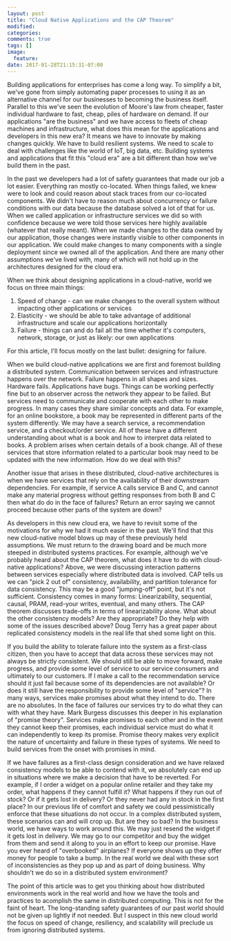 ```yaml
---
layout: post
title: "Cloud Native Applications and the CAP Theorem"
modified:
categories: 
comments: true
tags: []
image:
  feature:
date: 2017-01-28T21:15:31-07:00
---
```


Building applications for enterprises has come a long way. To simplify a bit, we've gone from simply automating paper processes to using it as an alternative channel for our businesses to becoming the business itself.  Parallel to this we've seen the evolution of Moore's law from cheaper, faster individual hardware to fast, cheap, piles of hardware on demand. If our applications "are the business" and we have access to fleets of cheap machines and infrastructure, what does this mean for the applications and developers in this new era? It means we have to innovate by making changes quickly. We have to build resilient systems. We need to scale to deal with challenges like the world of IoT, big data, etc. Building systems and applications that fit this "cloud era" are a bit different than how we've build them in the past.    

In the past we developers had a lot of safety guarantees that made our job a lot easier. Everything ran mostly co-located. When things failed, we knew were to look and could reason about stack traces from our co-located components. We didn't have to reason much about concurrency or failure conditions with our data because the database solved a lot of that for us. When we called application or infrastructure services we did so with confidence because we were told those services here highly available (whatever that really meant). When we made changes to the data owned by our application, those changes were instantly visible to other components in our application. We could make changes to many components with a single deployment since we owned all of the application. And there are many other assumptions we've lived with, many of which will not hold up in the architectures designed for the cloud era.  

When we think about designing applications in a cloud-native, world we focus on three main things:

1. Speed of change - can we make changes to the overall system without impacting other applications or services
2. Elasticity - we should be able to take advantage of additional infrastructure and scale our applications horizontally
3. Failure - things can and do fail all the time whether it's computers, network, storage, or just as likely: our own applications

For this article, I'll focus mostly on the last bullet: designing for failure. 

When we build cloud-native applications we are first and foremost building a distributed system. Communication between services and infrastructure happens over the network. Failure happens in all shapes and sizes. Hardware fails. Applications have bugs. Things can be working perfectly fine but to an observer across the network they appear to be failed. But services need to communicate and cooperate with each other to make progress. In many cases they share similar concepts and data. For example, for an online bookstore, a book may be represented in different parts of the system differently. We may have a search service, a recommendation service, and a checkout/order service. All of these have a different understanding about what is a book and how to interpret data related to books. A problem arises when certain details of a book change. All of these services that store information related to a particular book may need to be updated with the new information. How do we deal with this? 

Another issue that arises in these distributed, cloud-native architectures is when we have services that rely on the availability of their downstream dependencies. For example, if service A calls service B and C, and cannot make any material progress without getting responses from both B and C then what do do in the face of failures? Return an error saying we cannot proceed because other parts of the system are down? 

As developers in this new cloud era, we have to revisit some of the motivations for why we had it much easier in the past. We'll find that this new cloud-native model blows up may of these previously held assumptions. We must return to the drawing board and be much more steeped in distributed systems practices. For example, although we've probably heard about the CAP theorem, what does it have to do with cloud-native applications? Above, we were discussing interaction patterns between services especially where distributed data is involved. CAP tells us we can "pick 2 out of" consistency, availability, and partition tolerance for data consistency. This may be a good "jumping-off" point, but it's not sufficient. Consistency comes in many forms: Linearizability, sequential, causal, PRAM, read-your writes, eventual, and many others. The CAP theorem discusses trade-offs in terms of linearizability alone. What about the other consistency models? Are they appropriate? Do they help with some of the issues described above? Doug Terry has a great paper about replicated consistency models in the real life that shed some light on this. 

If you build the ability to tolerate failure into the system as a first-class citizen, then you have to accept that data across these services may not always be strictly consistent. We should still be able to move forward, make progress, and provide some level of service to our service consumers and ultimately to our customers. If I make a call to the recommendation service should it just fail because some of its dependencies are not available? Or does it still have the responsibility to provide some level of "service"? In many ways, services make promises about what they intend to do. There are no absolutes. In the face of failures our services try to do what they can with what they have. Mark Burgess discusses this deeper in his explanation of "promise theory". Services make promises to each other and in the event they cannot keep their promises, each individual service must do what it can independently to keep its promise. Promise theory makes very explicit the nature of uncertainty and failure in these types of systems. We need to build services from the onset with promises in mind. 
 
If we have failures as a first-class design consideration and we have relaxed consistency models to be able to contend with it, we absolutely can end up in situations where we make a decision that have to be reverted. For example, if I order a widget on a popular online retailer and they take my order, what happens if they cannot fulfill it? What happens if they run out of stock? Or if it gets lost in delivery? Or they never had any in stock in the first place? In our previous life of comfort and safety we could pessimistically enforce that these situations do not occur. In a complex distributed system, these scenarios can and will crop up. But are they so bad? In the business world, we have ways to work around this. We may just resend the widget if it gets lost in delivery. We may go to our competitor and buy the widget from them and send it along to you in an effort to keep our promise. Have you ever heard of "overbooked" airplanes? If everyone shows up they offer money for people to take a bump. In the real world we deal with these sort of inconsistencies as they pop up and as part of doing business. Why shouldn't we do so in a distributed system environment?

The point of this article was to get you thinking about how distributed environments work in the real world and how we have the tools and practices to acomplish the same in distributed computing. This is not for the faint of heart. The long-standing safety guarantees of our past world should not be given up lightly if not needed. But I suspect in this new cloud world the focus on speed of change, resiliency, and scalability will preclude us from ignoring distributed systems. 
